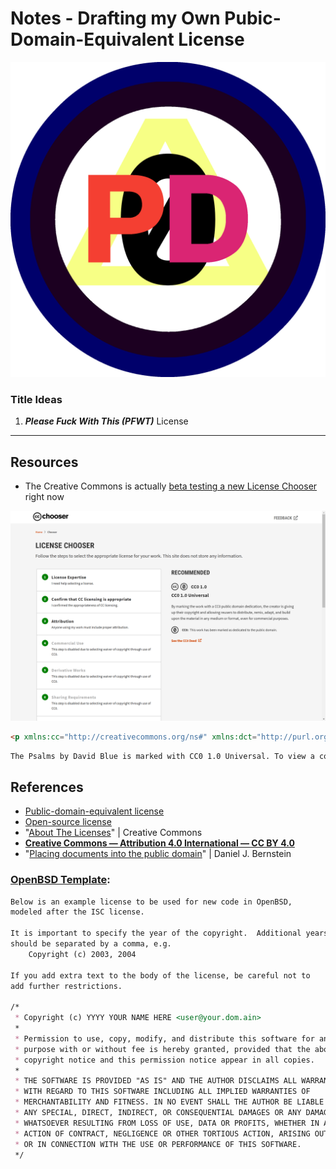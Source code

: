 # Notes - Drafting my Own Pubic-Domain-Equivalent License

![pfwt](../images/pfwt.png)

### Title Ideas

1. ***Please Fuck With This (PFWT)*** License

---
## Resources

* The Creative Commons is actually [beta testing a new License Chooser](https://chooser-beta.creativecommons.org/) right now

![image-20210525061127910](../images/LicenseChooserBeta.png)

```html
<p xmlns:cc="http://creativecommons.org/ns#" xmlns:dct="http://purl.org/dc/terms/"><a property="dct:title" rel="cc:attributionURL" href="https://bilge.world">The Psalms</a> by <a rel="cc:attributionURL dct:creator" property="cc:attributionName" href="https://compaq.tech">David Blue</a> is marked with <a href="http://creativecommons.org/publicdomain/zero/1.0?ref=chooser-v1" target="_blank" rel="license noopener noreferrer" style="display:inline-block;">CC0 1.0 Universal<img style="height:22px!important;margin-left:3px;vertical-align:text-bottom;" src="https://mirrors.creativecommons.org/presskit/icons/cc.svg?ref=chooser-v1"><img style="height:22px!important;margin-left:3px;vertical-align:text-bottom;" src="https://mirrors.creativecommons.org/presskit/icons/zero.svg?ref=chooser-v1"></a></p>
```

```txt
The Psalms by David Blue is marked with CC0 1.0 Universal. To view a copy of this license, visit http://creativecommons.org/publicdomain/zero/1.0
```



## References

* [Public-domain-equivalent license](https://www.wikiwand.com/en/Public-domain-equivalent_license)
* [Open-source license](https://www.wikiwand.com/en/Open-source_license)
* "[About The Licenses](https://creativecommons.org/licenses/)" | Creative Commons
*  **[Creative Commons — Attribution 4.0 International — CC BY 4.0](https://creativecommons.org/licenses/by/4.0/)**
* "[Placing documents into the public domain](https://cr.yp.to/publicdomain.html)" | Daniel J. Bernstein 

### [OpenBSD Template](https://cvsweb.openbsd.org/src/share/misc/license.template?rev=HEAD):

```markdown
Below is an example license to be used for new code in OpenBSD,
modeled after the ISC license.

It is important to specify the year of the copyright.  Additional years
should be separated by a comma, e.g.
    Copyright (c) 2003, 2004

If you add extra text to the body of the license, be careful not to
add further restrictions.

/*
 * Copyright (c) YYYY YOUR NAME HERE <user@your.dom.ain>
 *
 * Permission to use, copy, modify, and distribute this software for any
 * purpose with or without fee is hereby granted, provided that the above
 * copyright notice and this permission notice appear in all copies.
 *
 * THE SOFTWARE IS PROVIDED "AS IS" AND THE AUTHOR DISCLAIMS ALL WARRANTIES
 * WITH REGARD TO THIS SOFTWARE INCLUDING ALL IMPLIED WARRANTIES OF
 * MERCHANTABILITY AND FITNESS. IN NO EVENT SHALL THE AUTHOR BE LIABLE FOR
 * ANY SPECIAL, DIRECT, INDIRECT, OR CONSEQUENTIAL DAMAGES OR ANY DAMAGES
 * WHATSOEVER RESULTING FROM LOSS OF USE, DATA OR PROFITS, WHETHER IN AN
 * ACTION OF CONTRACT, NEGLIGENCE OR OTHER TORTIOUS ACTION, ARISING OUT OF
 * OR IN CONNECTION WITH THE USE OR PERFORMANCE OF THIS SOFTWARE.
 */
```
